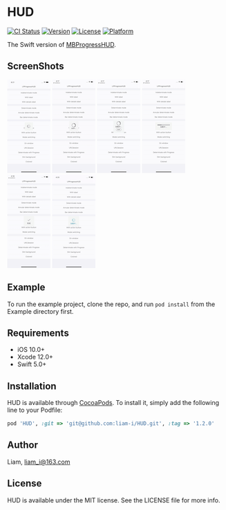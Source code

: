 # HUD

[![CI Status](https://img.shields.io/travis/liam-i/HUD.svg?style=flat)](https://travis-ci.org/liam-i/HUD)
[![Version](https://img.shields.io/cocoapods/v/HUD.svg?style=flat)](https://cocoapods.org/pods/HUD)
[![License](https://img.shields.io/cocoapods/l/HUD.svg?style=flat)](https://cocoapods.org/pods/HUD)
[![Platform](https://img.shields.io/cocoapods/p/HUD.svg?style=flat)](https://cocoapods.org/pods/HUD)

The Swift version of [MBProgressHUD](https://github.com/jdg/MBProgressHUD).

## ScreenShots

![](ScreenShots/ScreenShot1.png)
![](ScreenShots/ScreenShot2.png)
![](ScreenShots/ScreenShot3.png)
![](ScreenShots/ScreenShot4.png)
![](ScreenShots/ScreenShot5.png)
![](ScreenShots/ScreenShot6.png)

## Example

To run the example project, clone the repo, and run `pod install` from the Example directory first.

## Requirements

* iOS 10.0+ 
* Xcode 12.0+
* Swift 5.0+

## Installation

HUD is available through [CocoaPods](https://cocoapods.org). To install
it, simply add the following line to your Podfile:

```ruby
pod 'HUD', :git => 'git@github.com:liam-i/HUD.git', :tag => '1.2.0'
```

## Author

Liam, liam_i@163.com

## License

HUD is available under the MIT license. See the LICENSE file for more info.

